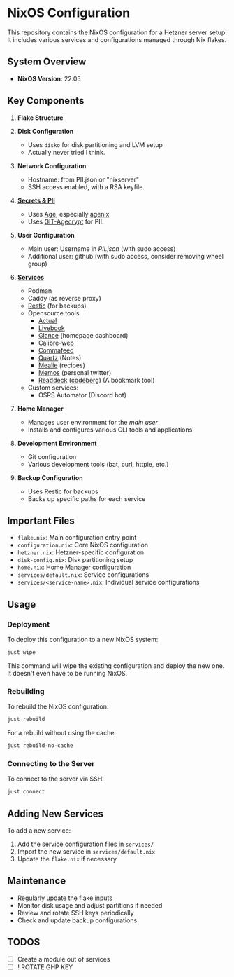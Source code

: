 # NixOS Configuration

This repository contains the NixOS configuration for a Hetzner server setup. 
It includes various services and configurations managed through Nix flakes.

## System Overview
- **NixOS Version**: 22.05

## Key Components

1. **Flake Structure**
2. **Disk Configuration**
   - Uses `disko` for disk partitioning and LVM setup
   - Actually never tried I think.

3. **Network Configuration**
   - Hostname: from PII.json or "nixserver"
   - SSH access enabled, with a RSA keyfile.

4. [**Secrets & PII**](secrets/README.md)
    - Uses [Age](https://github.com/FiloSottile/age), especially [agenix](https://github.com/ryantm/agenix)
    - Uses [GIT-Agecrypt](https://github.com/vlaci/git-agecrypt) for PII.

4. **User Configuration**
   - Main user: Username in *PII.json* (with sudo access)
   - Additional user: github (with sudo access, consider removing wheel group)

5. [**Services**](services/README.md)
   - Podman
   - Caddy (as reverse proxy)
   - [Restic](services/RESTIC.md) (for backups)
   - Opensource tools
      - [Actual](https://actualbudget.org/)
      - [Livebook](https://livebook.dev/)
      - [Glance](https://github.com/glanceapp/glance) (homepage dashboard)
      - [Calibre-web](https://github.com/janeczku/calibre-web)
      - [Commafeed](https://github.com/Athou/commafeed)
      - [Quartz](https://github.com/jackyzha0/quartz) (Notes)
      - [Mealie](https://github.com/mealie-recipes/mealie) (recipes)
      - [Memos](https://github.com/usememos/memos) (personal twitter)
      - [Readdeck](https://readeck.org/en/) ([codeberg](https://codeberg.org/readeck/readeck)) (A bookmark tool)
   - Custom services:
     - OSRS Automator (Discord bot)
     
6. **Home Manager**
   - Manages user environment for the *main user*
   - Installs and configures various CLI tools and applications

7. **Development Environment**
   - Git configuration
   - Various development tools (bat, curl, httpie, etc.)

8. **Backup Configuration**
   - Uses Restic for backups
   - Backs up specific paths for each service

## Important Files

- `flake.nix`: Main configuration entry point
- `configuration.nix`: Core NixOS configuration
- `hetzner.nix`: Hetzner-specific configuration
- `disk-config.nix`: Disk partitioning setup
- `home.nix`: Home Manager configuration
- `services/default.nix`: Service configurations
- `services/<service-name>.nix`: Individual service configurations

## Usage
### Deployment

To deploy this configuration to a new NixOS system:

```bash
just wipe
```

This command will wipe the existing configuration and deploy the new one. It doesn't even have to be running NixOS.

### Rebuilding

To rebuild the NixOS configuration:

```bash
just rebuild
```

For a rebuild without using the cache:

```bash
just rebuild-no-cache
```

### Connecting to the Server

To connect to the server via SSH:

```bash
just connect
```

## Adding New Services

To add a new service:

1. Add the service configuration files in `services/`
2. Import the new service in `services/default.nix`
3. Update the `flake.nix` if necessary

## Maintenance

- Regularly update the flake inputs
- Monitor disk usage and adjust partitions if needed
- Review and rotate SSH keys periodically
- Check and update backup configurations

## TODOS
- [ ] Create a module out of services
- [ ] ! ROTATE GHP KEY
